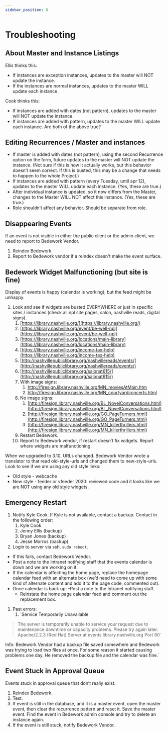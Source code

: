 ```yaml
---
sidebar_position: 8
---
```


# Troubleshooting

## About Master and Instance Listings

Ellis thinks this:
-	If instances are exception instances, updates to the master will NOT update the instance.
-	If the instances are normal instances, updates to the master WILL update each instance.

Cook thinks this:
-	If instances are added with dates (not pattern), updates to the master will NOT update the instance.
-	If instances are added with pattern, updates to the master WILL update each instance.
Are both of the above true?

## Editing Recurrences / Master and instances

-	If master is added with dates (not pattern), using the second Recurrence option on the form, future updates to the master will NOT update the instance. (Not sure if this is how it actually works, but this behavior doesn’t seem correct. If this is busted, this may be a change that needs to happen to the whole Project.)
-	If instances are added with pattern (every Tuesday, until apr 12), updates to the master WILL update each instance. (Yes, these are true.)
-	After individual instance is updated, so it now differs from the Master, changes to the Master WILL NOT affect this instance. (Yes, these are true.)
-	Role shouldn’t affect any behavior. Should be separate from role.

## Disappearing Events

If an event is not visible in either the public client or the admin client, we need to report to Bedework Vendor.

1. Reindex Bedework.
1. Report to Bedework vendor if a reindex doesn't make the event surface.

## Bedework Widget Malfunctioning (but site is fine)

Display of events is happy (calendar is working), but the feed might be unhappy.

1.	Look and see if widgets are busted EVERYWHERE or just in specific sites / instances (check all npl site pages, salon, nashville reads, digital signs).
    1. [https://library.nashville.org/](https://library.nashville.org/)
    1. [https://library.nashville.org/event/be-well-npl](https://library.nashville.org/event/be-well-npl)
    1. [https://library.nashville.org/locations/main-library](https://library.nashville.org/locations/main-library)
    1. [https://library.nashville.org/income-tax-help](https://library.nashville.org/income-tax-help)
    1. [http://nashvillepubliclibrary.org/nashvillereads/events/](http://nashvillepubliclibrary.org/nashvillereads/events/)
    1. [http://nashvillepubliclibrary.org/salonat615/](http://nashvillepubliclibrary.org/salonat615/)
    1.	With image signs:
        1.	http://firesign.library.nashville.org/MN_moviesAtMain.htm
        1.	http://firesign.library.nashville.org/MN_courtyardconcerts.html
    1.	No image signs:
        1. [http://firesign.library.nashville.org/BL_NovelConversations.html](http://firesign.library.nashville.org/BL_NovelConversations.html)
        1.	[http://firesign.library.nashville.org/GO_PageTurners.html](http://firesign.library.nashville.org/GO_PageTurners.html)
        1.	[http://firesign.library.nashville.org/MN_killerthrillers.html](http://firesign.library.nashville.org/MN_killerthrillers.html)
    1.	Restart Bedework.
    1.	Report to Bedework vendor, if restart doesn’t fix widgets. Report where widgets are malfunctioning.

When we upgraded to 3.10, URLs changed. Bedework Vendor wrote a translator to that read old-style-urls and changed them to new-style-urls. Look to see if we are using any old style links:
-	Old style - webcache
-	New style - feeder or vfeeder
2020: reviewed code and it looks like we are NOT using any old style widgets.

## Emergency Restart

1.	Notify Kyle Cook. If Kyle is not available, contact a backup. Contact in the following order:
    1. Kyle Cook
    1. Jenny Ellis (backup)
    1. Bryan Jones (backup)
    1. Jesse Morros (backup)
1. Login to server via ssh. `sudo reboot`.
- If this fails, contact Bedework Vendor.
- Post a note to the Intranet notifying staff that the events calendar is down and we are working on it.
- If the calendar is affecting the home page, replace the homepage calendar feed with an alternate box (we’d need to come up with some kind of alternate content and add it to the page code, commented out).
- Once calendar is back up:
    -Post a note to the Intranet notifying staff.
    - Reinstate the home page calendar feed and comment out the replacement box.

1.	Past errors:
    1.	`Service Temporarily Unavailable
> The server is temporarily unable to service your request due to maintenance downtime or capacity problems. Please try again later.`
`Apache/2.2.3 (Red Hat) Server at events.library.nashville.org Port 80`

Info: Bedework Vendor had a backup file saved somewhere and Bedework was trying to load two files at once. For some reason it started causing problems one day. He removed the backup file and the calendar was fine.`

## Event Stuck in Approval Queue

Events stuck in approval queue that don’t really exist.
1.	Reindex Bedework.
1.	Test.
1.	If event is still in the database, and it is a master event, open the master event, then clear the recurrence pattern and reset it. Save the master event. Find the event in Bedework admin console and try to delete an instance again.
1.	If the event is still stuck, notify Bedework Vendor.
